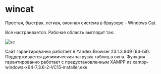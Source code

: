 # wincat

Простая, быстрая, легкая, оконная система в браузере - Windows Cat.

Всё настраивается. Рабочая область выглядит так:

![sc](https://user-images.githubusercontent.com/10297748/223952811-6f809860-1792-4fad-94f6-83679fdff430.png)

Сайт гарантированно работает в Yandex.Browser 23.1.3.949 (64-bit).
Поддерживается динимическая загрузка таблиц в окна. Функция гарантированно работает с предустановленным XAMPP из xampp-windows-x64-7.3.6-2-VC15-installer.exe
